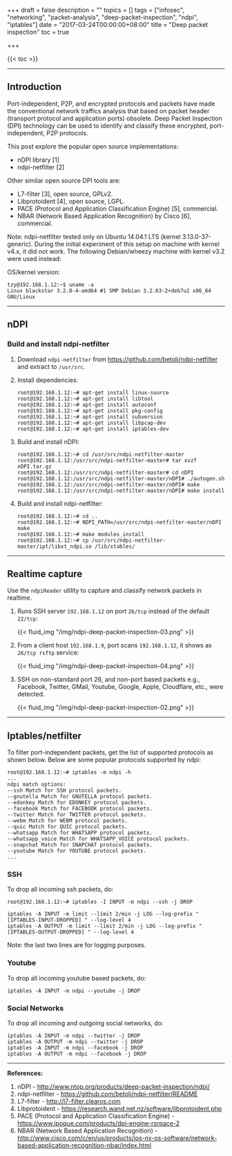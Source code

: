 +++
draft = false
description = ""
topics = []
tags = ["infosec", "networking", "packet-analysis", "deep-packet-inspection", "ndpi", "iptables"]
date = "2017-03-24T00:00:00+08:00"
title = "Deep packet inspection"
toc = true

+++

{{< toc >}}



---
## Introduction

Port-independent, P2P, and encrypted protocols and packets have made the conventional network traffics analysis that based on packet header (transport protocol and application ports) obsolete. Deep Packet Inspection (DPI) technology can be used to identify and classify these encrypted, port-independent, P2P protocols. 

This post explore the popular open source implementations:

* nDPI library [1]
* ndpi-netfilter [2]

Other similar open source DPI tools are:

* L7-filter [3], open source, GPLv2.
* Libprotoident [4], open source, LGPL.
* PACE (Protocol and Application Classification Engine) [5], commercial.
* NBAR (Network Based Application Recognition) by Cisco [6], commercial.

Note: ndpi-netfilter tested only on Ubuntu 14.04.1 LTS (kernel 3.13.0-37-generic). During the initial experiment of this setup on machine with kernel v4.x, it did not work. The following Debian/wheezy machine with kernel v3.2 were used instead:

OS/kernel version:

```
tzy@192.168.1.12:~$ uname -a
Linux blackstar 3.2.0-4-amd64 #1 SMP Debian 3.2.63-2+deb7u2 x86_64 GNU/Linux
```



---
## nDPI
### Build and install ndpi-netfilter

1. Download `ndpi-netfilter` from https://github.com/betolj/ndpi-netfilter and extract to `/usr/src`.
2. Install dependencies:

    ```
    root@192.168.1.12:~# apt-get install linux-source
    root@192.168.1.12:~# apt-get install libtool
    root@192.168.1.12:~# apt-get install autoconf
    root@192.168.1.12:~# apt-get install pkg-config
    root@192.168.1.12:~# apt-get install subversion
    root@192.168.1.12:~# apt-get install libpcap-dev 
    root@192.168.1.12:~# apt-get install iptables-dev 
    ```

3. Build and install nDPI:

    ```
    root@192.168.1.12:~# cd /usr/src/ndpi-netfilter-master
    root@192.168.1.12:/usr/src/ndpi-netfilter-master# tar xvzf nDPI.tar.gz
    root@192.168.1.12:/usr/src/ndpi-netfilter-master# cd nDPI
    root@192.168.1.12:/usr/src/ndpi-netfilter-master/nDPI# ./autogen.sh
    root@192.168.1.12:/usr/src/ndpi-netfilter-master/nDPI# make
    root@192.168.1.12:/usr/src/ndpi-netfilter-master/nDPI# make install
    ```

4. Build and install ndpi-netfilter:

    ```
    root@192.168.1.12:~# cd ..
    root@192.168.1.12:~# NDPI_PATH=/usr/src/ndpi-netfilter-master/nDPI make
    root@192.168.1.12:~# make modules_install
    root@192.168.1.12:~# cp /usr/src/ndpi-netfilter-master/ipt/libxt_ndpi.so /lib/xtables/
    ```



---
## Realtime capture

Use the `ndpiReader` utility to capture and classify network packets in realtime.

1. Runs SSH server `192.168.1.12` on port `26/tcp` instead of the default `22/tcp`:

    {{< fluid_img "/img/ndpi-deep-packet-inspection-03.png" >}}

2. From a client host `192.168.1.9`, port scans `192.168.1.12`, it shows as `26/tcp rsftp` service:

    {{< fluid_img "/img/ndpi-deep-packet-inspection-04.png" >}}

3. SSH on non-standard port 26, and non-port based packets e.g., Facebook, Twitter, GMail, Youtube, Google, Apple, Cloudflare, etc., were detected.

    {{< fluid_img "/img/ndpi-deep-packet-inspection-02.png" >}}



---
## Iptables/netfilter

To filter port-independent packets, get the list of supported protocols as shown below. Below are some popular protocols supported by ndpi:

```
root@192.168.1.12:~# iptables -m ndpi -h
...
ndpi match options:
--ssh Match for SSH protocol packets.
--gnutella Match for GNUTELLA protocol packets.
--edonkey Match for EDONKEY protocol packets.
--facebook Match for FACEBOOK protocol packets.
--twitter Match for TWITTER protocol packets.
--webm Match for WEBM protocol packets.
--quic Match for QUIC protocol packets.
--whatsapp Match for WHATSAPP protocol packets.
--whatsapp_voice Match for WHATSAPP_VOICE protocol packets.
--snapchat Match for SNAPCHAT protocol packets.
--youtube Match for YOUTUBE protocol packets.
...
```


### SSH

To drop all incoming ssh packets, do:

```
root@192.168.1.12:~# iptables -I INPUT -m ndpi --ssh -j DROP

iptables -A INPUT -m limit --limit 2/min -j LOG --log-prefix "[IPTABLES-INPUT-DROPPED] " --log-level 4
iptables -A OUTPUT -m limit --limit 2/min -j LOG --log-prefix "[IPTABLES-OUTPUT-DROPPED] " --log-level 4
```

Note: the last two lines are for logging purposes.


### Youtube

To drop all incoming youtube based packets, do:

```
iptables -A INPUT -m ndpi --youtube -j DROP
```

### Social Networks

To drop all incoming and outgoing social networks, do:

```
iptables -A INPUT -m ndpi --twitter -j DROP
iptables -A OUTPUT -m ndpi --twitter -j DROP
iptables -A INPUT -m ndpi --facebook -j DROP
iptables -A OUTPUT -m ndpi --facebook -j DROP
```


---
**References:**
1. nDPI - http://www.ntop.org/products/deep-packet-inspection/ndpi/
2. ndpi-netfilter - https://github.com/betolj/ndpi-netfilter/README
3. L7-filter - http://l7-filter.clearos.com
4. Libprotoident - https://research.wand.net.nz/software/libprotoident.php
5. PACE (Protocol and Application Classification Engine) - https://www.ipoque.com/products/dpi-engine-rsrpace-2
6. NBAR (Network Based Application Recognition) - http://www.cisco.com/c/en/us/products/ios-nx-os-software/network-based-application-recognition-nbar/index.html
